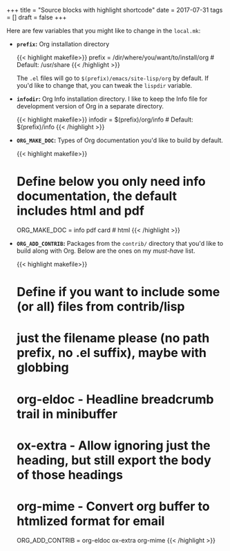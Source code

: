 +++
title = "Source blocks with highlight shortcode"
date = 2017-07-31
tags = []
draft = false
+++

Here are few variables that you might like to change in the `local.mk`:

-   **`prefix`:** Org installation directory

    {{< highlight makefile>}}
    prefix = /dir/where/you/want/to/install/org # Default: /usr/share
    {{< /highlight >}}

    The `.el` files will go to `$(prefix)/emacs/site-lisp/org` by
                 default. If you'd like to change that, you can tweak the
                 `lispdir` variable.
-   **`infodir`:** Org Info installation directory. I like to keep the
    Info file for development version of Org in a separate
    directory.

    {{< highlight makefile>}}
    infodir = $(prefix)/org/info # Default: $(prefix)/info
    {{< /highlight >}}
-   **`ORG_MAKE_DOC`:** Types of Org documentation you'd like to build by
    default.

    {{< highlight makefile>}}
    # Define below you only need info documentation, the default includes html and pdf
    ORG_MAKE_DOC = info pdf card # html
    {{< /highlight >}}
-   **`ORG_ADD_CONTRIB`:** Packages from the `contrib/` directory that
    you'd like to build along with Org. Below are the ones on my
    _must-have_ list.

    {{< highlight makefile>}}
    # Define if you want to include some (or all) files from contrib/lisp
    # just the filename please (no path prefix, no .el suffix), maybe with globbing
    #   org-eldoc - Headline breadcrumb trail in minibuffer
    #   ox-extra - Allow ignoring just the heading, but still export the body of those headings
    #   org-mime - Convert org buffer to htmlized format for email
    ORG_ADD_CONTRIB = org-eldoc ox-extra org-mime
    {{< /highlight >}}
